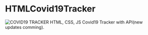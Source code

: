 # HTMLCovid19Tracker
![COVID19 TRACKER](Static/images/Screenshot_1.png)
HTML, CSS, JS Covid19 Tracker with API(new updates comming).
